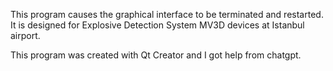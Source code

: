 This program causes the graphical interface to be terminated and restarted. 
It is designed for Explosive Detection System MV3D devices at Istanbul airport.

This program was created with Qt Creator and I got help from chatgpt.
